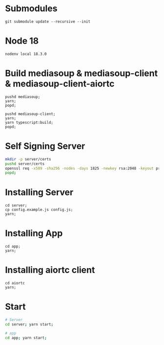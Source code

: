 # Submodules

```
git submodule update --recursive --init
```

# Node 18

```
nodenv local 18.3.0
```

# Build mediasoup & mediasoup-client & mediasoup-client-aiortc

```
pushd mediasoup;
yarn;
popd;

pushd mediasoup-client;
yarn;
yarn typescript:build;
popd;
```

# Self Signing Server

```sh
mkdir -p server/certs
pushd server/certs
openssl req -x509 -sha256 -nodes -days 1825 -newkey rsa:2048 -keyout privkey.pem -out fullchain.pem
popd;
```

# Installing Server

```
cd server;
cp config.example.js config.js;
yarn;
```

# Installing App

```
cd app;
yarn;
```

# Installing aiortc client

```
cd aiortc
yarn;
```


# Start

```sh
# Server
cd server; yarn start;

# app
cd app; yarn start;


```

